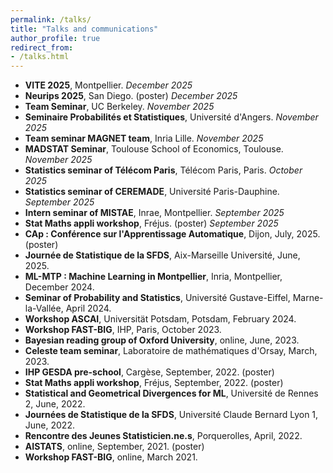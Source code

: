 ```yaml
---
permalink: /talks/
title: "Talks and communications"
author_profile: true
redirect_from: 
- /talks.html
---
```


- **VITE 2025**, Montpellier. *December 2025*
- **Neurips 2025**, San Diego. (poster) *December 2025*
- **Team Seminar**, UC Berkeley. *November 2025*
- **Seminaire Probabilités et Statistiques**, Université d'Angers. *November 2025*
- **Team seminar MAGNET team**, Inria Lille. *November 2025*
- **MADSTAT Seminar**, Toulouse School of Economics, Toulouse. *November 2025*
- **Statistics seminar of Télécom Paris**, Télécom Paris, Paris. *October 2025*
- **Statistics seminar of CEREMADE**, Université Paris-Dauphine. *September 2025*
- **Intern seminar of MISTAE**, Inrae, Montpellier. *September 2025*
- **Stat Maths appli workshop**, Fréjus. (poster) *September 2025*
- **CAp : Conférence sur l'Apprentissage Automatique**, Dijon, July, 2025. (poster)
- **Journée de Statistique de la SFDS**, Aix-Marseille Université, June, 2025.
- **ML-MTP : Machine Learning in Montpellier**, Inria, Montpellier, December 2024.
- **Seminar of Probability and Statistics**, Université Gustave-Eiffel, Marne-la-Vallée, April 2024.
- **Workshop ASCAI**, Universität Potsdam, Potsdam, February 2024.
- **Workshop FAST-BIG**, IHP, Paris, October 2023.
- **Bayesian reading group of Oxford University**, online, June, 2023.
- **Celeste team seminar**, Laboratoire de mathématiques d'Orsay, March, 2023.
- **IHP GESDA pre-school**, Cargèse, September, 2022. (poster)
- **Stat Maths appli workshop**, Fréjus, September, 2022. (poster)
- **Statistical and Geometrical Divergences for ML**, Université de Rennes 2, June, 2022.
- **Journées de Statistique de la SFDS**, Université Claude Bernard Lyon 1, June, 2022.
- **Rencontre des Jeunes Statisticien.ne.s**, Porquerolles, April, 2022.
- **AISTATS**, online, September, 2021. (poster)
- **Workshop FAST-BIG**, online, March 2021.